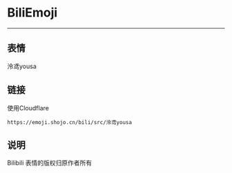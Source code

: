 # BiliEmoji
---
## 表情
泠鸢yousa
## 链接
使用Cloudflare
```
https://emoji.shojo.cn/bili/src/泠鸢yousa
```
## 说明
Bilibili 表情的版权归原作者所有
